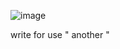 ![image](https://github.com/NashChat/Sakura-py/assets/164668378/da4de723-7b85-492e-a99f-b919b0e1a378)

write for use " another "
